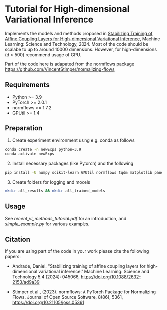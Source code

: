 # Tutorial for High-dimensional Variational Inference

Implements the models and methods proposed in [Stabilizing Training of Affine Coupling Layers for High-dimensional Variational Inference](https://doi.org/10.1088/2632-2153/ad9a39), Machine Learning: Science and Technology, 2024.
Most of the code should be scalabe to up to around 10000 dimensions.
However, for high-dimensions (d > 500) recommend usage of GPU.

Part of the code here is adapated from the normflows package
https://github.com/VincentStimper/normalizing-flows

## Requirements

- Python >= 3.9
- PyTorch >= 2.0.1
- normflows >= 1.7.2
- GPUtil >= 1.4

## Preparation

1. Create experiment environment using e.g. conda as follows
```bash
conda create -n newExps python=3.9
conda activate newExps
```

2. Install necessary packages (like Pytorch) and the following
```bash
pip install -U numpy scikit-learn GPUtil normflows tqdm matplotlib pandas
```

3. Create folders for logging and models
```bash
mkdir all_results && mkdir all_trained_models
```

## Usage 

See *recent_vi_methods_tutorial.pdf* for an introduction, and *simple_example.py* for various examples.


## Citation 

If you are using part of the code in your work please cite the following papers:

- Andrade, Daniel. "Stabilizing training of affine coupling layers for high-dimensional variational inference." Machine Learning: Science and Technology 5.4 (2024): 045066, https://doi.org/10.1088/2632-2153/ad9a39

- Stimper et al., (2023). normflows: A PyTorch Package for Normalizing Flows. Journal of Open Source Software, 8(86), 5361, https://doi.org/10.21105/joss.05361


